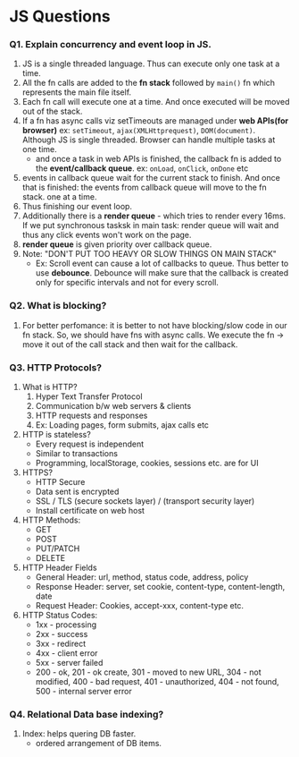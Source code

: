 # JS Questions

### Q1. Explain concurrency and event loop in JS.
1. JS is a single threaded language. Thus can execute only one task at a time. 
2. All the fn calls are added to the **fn stack** followed by `main()` fn which represents the main file itself.
3. Each fn call will execute one at a time. And once executed will be moved out of the stack.
4. If a fn has async calls viz setTimeouts are managed under **web APIs(for browser)** ex: `setTimeout`, `ajax(XMLHttprequest)`, `DOM(document)`. Although JS is single threaded. Browser can handle multiple tasks at one time. 
    - and once a task in web APIs is finished, the callback fn is added to the **event/callback queue**. ex: `onLoad`, `onClick`, `onDone` etc
5. events in callback queue wait for the current stack to finish. And once that is finished: the events from callback queue will move to the fn stack. one at a time.
6. Thus finishing our event loop.
7. Additionally there is a **render queue** - which tries to render every 16ms. If we put synchronous tasksk in main task: render queue will wait and thus any click events won't work on the page.
8. **render queue** is given priority over callback queue.
9. Note: "DON'T PUT TOO HEAVY OR SLOW THINGS ON MAIN STACK"
    - Ex: Scroll event can cause a lot of callbacks to queue. Thus better to use **debounce**. Debounce will make sure that the callback is created only for specific intervals and not for every scroll.

### Q2. What is blocking?
1. For better perfomance: it is better to not have blocking/slow code in our fn stack. So, we should have fns with async calls. We execute the fn -> move it out of the call stack and then wait for the callback.

### Q3. HTTP Protocols?
1. What is HTTP?
    1. Hyper Text Transfer Protocol
    2. Communication b/w web servers & clients
    3. HTTP requests and responses
    4. Ex: Loading pages, form submits, ajax calls etc
2. HTTP is stateless?
    * Every request is independent
    * Similar to transactions
    * Programming, localStorage, cookies, sessions etc. are for UI
3. HTTPS?
    * HTTP Secure
    * Data sent is encrypted
    * SSL / TLS (secure sockets layer) / (transport security layer)
    * Install certificate on web host
4. HTTP Methods:
    * GET
    * POST
    * PUT/PATCH
    * DELETE
5. HTTP Header Fields
    * General Header: url, method, status code, address, policy
    * Response Header: server, set cookie, content-type, content-length, date
    * Request Header: Cookies, accept-xxx, content-type etc.
6. HTTP Status Codes:
    * 1xx - processing
    * 2xx - success
    * 3xx - redirect
    * 4xx - client error
    * 5xx - server failed
    * 200 - ok, 201 - ok create, 301 - moved to new URL, 304 - not modified, 400 - bad request, 401 - unauthorized, 404 - not found, 500 - internal server error

### Q4. Relational Data base indexing?
1. Index: helps quering DB faster.
    - ordered arrangement of DB items.
